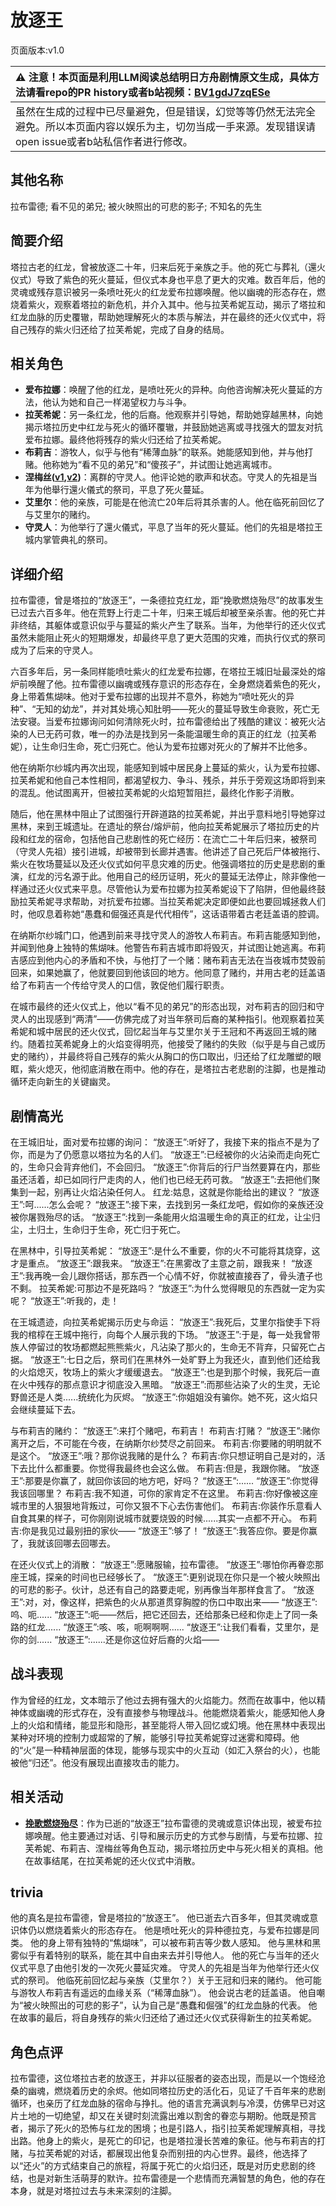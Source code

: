 # 放逐王
页面版本:v1.0
 

| :warning: 注意！本页面是利用LLM阅读总结明日方舟剧情原文生成，具体方法请看repo的PR history或者b站视频：[BV1gdJ7zqESe](https://www.bilibili.com/video/BV1gdJ7zqESe/)         |
|:----------------------------|
| 虽然在生成的过程中已尽量避免，但是错误，幻觉等等仍然无法完全避免。所以本页面内容以娱乐为主，切勿当成一手来源。发现错误请open issue或者b站私信作者进行修改。|



## 其他名称
拉布雷德; 看不见的弟兄; 被火映照出的可悲的影子; 不知名的先生
## 简要介绍
塔拉古老的红龙，曾被放逐二十年，归来后死于亲族之手。他的死亡与葬礼（還火仪式）导致了紫色的死火蔓延，但仪式本身也平息了更大的灾难。数百年后，他的灵魂或残存意识被另一条喷吐死火的红龙爱布拉娜唤醒。他以幽魂的形态存在，燃烧着紫火，观察着塔拉的新危机，并介入其中。他与拉芙希妮互动，揭示了塔拉和红龙血脉的历史覆辙，帮助她理解死火的本质与解法，并在最终的还火仪式中，将自己残存的紫火归还给了拉芙希妮，完成了自身的结局。
## 相关角色
-   **爱布拉娜**：唤醒了他的红龙，是喷吐死火的异种。向他咨询解决死火蔓延的方法，他认为她和自己一样渴望权力与斗争。
-   **拉芙希妮**：另一条红龙，他的后裔。他观察并引导她，帮助她穿越黑林，向她揭示塔拉历史中红龙与死火的循环覆辙，并鼓励她逃离或寻找强大的盟友对抗爱布拉娜。最终他将残存的紫火归还给了拉芙希妮。
-   **布莉吉**：游牧人，似乎与他有“稀薄血脉”的联系。她能感知到他，并与他打赌。他称她为“看不见的弟兄”和“傻孩子”，并试图让她逃离城市。
-   **涅梅丝([v1](extended_char_nie_mei_si.md),[v2](../char_v3/extended_char_nie_mei_si.md))**：离群的守灵人。他评论她的歌声和状态。守灵人的先祖是当年为他舉行還火儀式的祭司，平息了死火蔓延。
-   **艾里尔**：他的亲族，可能是在他流亡20年后将其杀害的人。他在临死前回忆了与艾里尔的赌约。
-   **守灵人**：为他举行了還火儀式，平息了当年的死火蔓延。他们的先祖是塔拉王城内掌管典礼的祭司。
## 详细介绍
拉布雷德，曾是塔拉的“放逐王”，一条德拉克红龙，距“挽歌燃烧殆尽”的故事发生已过去六百多年。他在荒野上行走二十年，归来王城后却被至亲杀害。他的死亡并非终结，其躯体或意识似乎与蔓延的紫火产生了联系。当年，为他举行的还火仪式虽然未能阻止死火的短期爆发，却最终平息了更大范围的灾难，而执行仪式的祭司成为了后来的守灵人。

六百多年后，另一条同样能喷吐紫火的红龙爱布拉娜，在塔拉王城旧址最深处的熔炉前唤醒了他。拉布雷德以幽魂或残存意识的形态存在，全身燃烧着紫色的死火，身上带着焦煳味。他对于爱布拉娜的出现并不意外，称她为“喷吐死火的异种”、“无知的幼龙”，并对其处境心知肚明——死火的蔓延导致生命衰败，死亡无法安寝。当爱布拉娜询问如何清除死火时，拉布雷德给出了残酷的建议：被死火沾染的人已无药可救，唯一的办法是找到另一条能温暖生命的真正的红龙（拉芙希妮），让生命归生命，死亡归死亡。他认为爱布拉娜对死火的了解并不比他多。

他在纳斯尔纱城内再次出现，能感知到城中居民身上蔓延的紫火，认为爱布拉娜、拉芙希妮和他自己本性相同，都渴望权力、争斗、残杀，并乐于旁观这场即将到来的混乱。他试图离开，但被拉芙希妮的火焰短暂阻拦，最终化作影子消散。

随后，他在黑林中阻止了试图强行开辟道路的拉芙希妮，并出乎意料地引导她穿过黑林，来到王城遗址。在遗址的祭台/熔炉前，他向拉芙希妮展示了塔拉历史的片段和红龙的宿命，包括他自己悲剧性的死亡经历：在流亡二十年后归来，被祭司（守灵人先祖）接引进城，却被带到长廊并遇害。他讲述了自己死后尸体被拖行、紫火在牧场蔓延以及还火仪式如何平息灾难的历史。他强调塔拉的历史是悲剧的重演，红龙的污名源于此。他用自己的经历证明，死火的蔓延无法停止，除非像他一样通过还火仪式来平息。尽管他认为爱布拉娜为拉芙希妮设下了陷阱，但他最终鼓励拉芙希妮寻求帮助，对抗爱布拉娜。当拉芙希妮决定即便如此也要回城拯救人们时，他叹息着称她“愚蠢和倔强还真是代代相传”，这话语带着古老廷盖语的腔调。

在纳斯尔纱城门口，他遇到前来寻找守灵人的游牧人布莉吉。布莉吉能感知到他，并闻到他身上独特的焦煳味。他警告布莉吉城市即将毁灭，并试图让她逃离。布莉吉感应到他内心的矛盾和不快，与他打了一个赌：赌布莉吉无法在当夜城市焚毁前回来，如果她赢了，他就要回到他该回的地方。他同意了赌约，并用古老的廷盖语给了布莉吉一个传给守灵人的口信，敦促他们履行职责。

在城市最终的还火仪式上，他以“看不见的弟兄”的形态出现，对布莉吉的回归和守灵人的出现感到“两清”——仿佛完成了对当年祭司后裔的某种指引。他观察着拉芙希妮和城中居民的还火仪式，回忆起当年与艾里尔关于王冠和不再返回王城的赌约。随着拉芙希妮身上的火焰变得明亮，他接受了赌约的失败（似乎是与自己或历史的赌约），并最终将自己残存的紫火从胸口的伤口取出，归还给了红龙雕塑的眼眶，紫火熄灭，他彻底消散在雨中。他的存在，是塔拉古老悲剧的注脚，也是推动循环走向新生的关键幽灵。
## 剧情高光
在王城旧址，面对爱布拉娜的询问：
“放逐王”:听好了，我接下来的指点不是为了你，而是为了仍愿意以塔拉为名的人们。
“放逐王”:已经被你的火沾染而走向死亡的，生命只会背弃他们，不会回归。
“放逐王”:你背后的行尸当然要算在内，那些虽还活着，却已如同行尸走肉的人，他们也已经无药可救。
“放逐王”:去把他们聚集到一起，别再让火焰沾染任何人。
红龙:姑息，这就是你能给出的建议？
“放逐王”:呵......怎么会呢？
“放逐王”:接下来，去找到另一条红龙吧，假如你的亲族还没被你屠戮殆尽的话。
“放逐王”:找到一条能用火焰温暖生命的真正的红龙，让尘归尘，土归土，生命归于生命，死亡归于死亡。

在黑林中，引导拉芙希妮：
“放逐王”:是什么不重要，你的火不可能将其烧穿，这才是重点。
“放逐王”:跟我来。
“放逐王”:在黑雾改了主意之前，跟我来！
“放逐王”:我再晚一会儿跟你搭话，那东西一个心情不好，你就被直接吞了，骨头渣子也不剩。
拉芙希妮:可那边不是死路吗？
“放逐王”:为什么觉得眼见的东西就一定为实呢？
“放逐王”:听我的，走！

在王城遗迹，向拉芙希妮揭示历史与命运：
“放逐王”:我死后，艾里尔指使手下将我的棺椁在王城中拖行，向每个人展示我的下场。
“放逐王”:于是，每一处我曾带族人停留过的牧场都燃起熊熊紫火，凡沾染了那火的，生命无不背弃，只留死亡占据。
“放逐王”:七日之后，祭司们在黑林外一处旷野上为我还火，直到他们还给我的火焰熄灭，牧场上的紫火才缓缓退去。
“放逐王”:也是到那个时候，我死后一直在火中残存的那点意识才彻底没入黑暗。
“放逐王”:而那些沾染了火的生灵，无论野兽还是人类......统统化为灰烬。
“放逐王”:你姐姐没有骗你。她不死，这火焰只会继续蔓延下去。

与布莉吉的赌约：
“放逐王”:来打个赌吧，布莉吉！
布莉吉:打赌？
“放逐王”:赌你离开之后，不可能在今夜，在纳斯尔纱焚尽之前回来。
布莉吉:你要赌的明明就不是这个。
“放逐王”:哦？那你说我赌的是什么？
布莉吉:你只想证明自己是对的，活下去比什么都重要。你觉得我最终也会这么做。
布莉吉:但是，我跟你赌。
“放逐王”:那要是你赢了，就回你该回的地方吧，好吗？
“放逐王”:......
“放逐王”:你觉得我该回哪里？
布莉吉:我不知道，可你的家肯定不在这里。
布莉吉:你好像被这座城市里的人狠狠地背叛过，可你又狠不下心去伤害他们。
布莉吉:你装作乐意看人自食其果的样子，可你刚刚说城市就要烧毁的时候......其实一点都不开心。
布莉吉:你是我见过最别扭的家伙——
“放逐王”:够了！
“放逐王”:我答应你。要是你赢了，我就该回哪去回哪去。

在还火仪式上的消散：
“放逐王”:愿赌服输，拉布雷德。
“放逐王”:哪怕你再眷恋那座王城，探亲的时间也已经够长了。
“放逐王”:更别说现在你只是一个被火映照出的可悲的影子。伙计，总还有自己的路要走呢，别再像当年那样食言了。
“放逐王”:对，对，像这样，把紫色的火从那道贯穿胸膛的伤口中取出来——
“放逐王”:呜、呃......
“放逐王”:呃——然后，把它还回去，还给那条已经和你走上了同一条路的红龙......
“放逐王”:咳、咳，呃啊啊啊......
“放逐王”:让我们看看，艾里尔，是你的剑......
“放逐王”:......还是你这位好后裔的火焰——
## 战斗表现
作为曾经的红龙，文本暗示了他过去拥有强大的火焰能力。然而在故事中，他以精神体或幽魂的形式存在，没有直接参与物理战斗。他能燃烧着紫火，能感知他人身上的火焰和情绪，能显形和隐形，甚至能将人带入回忆或幻境。他在黑林中表现出某种对环境的控制力或超常的了解，能够引导拉芙希妮穿过迷雾和障碍。他的“火”是一种精神层面的体现，能够与现实中的火互动（如汇入祭台的火），也能被他“归还”。他没有展现出直接攻击的能力。
## 相关活动
-   **[挽歌燃烧殆尽](../stories/act41side.md)**：作为已逝的“放逐王”拉布雷德的灵魂或意识体出现，被爱布拉娜唤醒。他主要通过对话、引导和展示历史的方式参与剧情，与爱布拉娜、拉芙希妮、布莉吉、涅梅丝等角色互动，揭示塔拉历史中与死火相关的真相。他在故事结尾，在拉芙希妮的还火仪式中消散。
## trivia
他的真名是拉布雷德，曾是塔拉的“放逐王”。
他已逝去六百多年，但其灵魂或意识体仍以燃烧着紫火的形态存在。
他是喷吐死火的异种德拉克，与爱布拉娜是同类。
他的身上带有独特的“焦煳味”，可以被布莉吉等少数人感知。
他与黑林和黑雾似乎有着特别的联系，能在其中自由来去并引导他人。
他的死亡与当年的还火仪式平息了由他引发的一次死火蔓延灾难。
守灵人的先祖是当年为他举行还火仪式的祭司。
他临死前回忆起与亲族（艾里尔？）关于王冠和归来的赌约。
他可能与游牧人布莉吉有遥远的血缘关系（“稀薄血脉”）。
他会说古老的廷盖语。
他自嘲为“被火映照出的可悲的影子”，认为自己是“愚蠢和倔强”的红龙血脉的代表。
他在故事的最后，将自身残存的紫火归还给了通过还火仪式获得新生的拉芙希妮。
## 角色点评
拉布雷德，这位塔拉古老的放逐王，并非以征服者的姿态出现，而是以一个饱经沧桑的幽魂，燃烧着历史的余烬。他如同塔拉历史的活化石，见证了千百年来的悲剧循环，也亲历了红龙血脉的宿命与挣扎。他的语言充满讽刺与冷漠，仿佛早已对这片土地的一切绝望，却又在关键时刻流露出难以割舍的眷恋与期盼。他既是预言者，揭示了死火的恐怖与红龙的困境；也是引路人，指引拉芙希妮理解真相，寻找出路。他身上的紫火，是死亡的印记，也是塔拉漫长苦难的象征。他与布莉吉的打赌，与拉芙希妮的对话，都展现出他复杂而别扭的内心世界。最终，他选择了以“还火”的方式结束自己的旅程，将属于死亡的火焰归还，既是对历史悲剧的终结，也是对新生活萌芽的默许。拉布雷德是一个悲情而充满智慧的角色，他的存在本身，就是对塔拉过去与未来深刻的注脚。